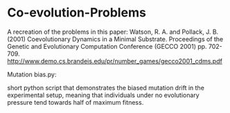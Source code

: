 # Co-evolution-Problems
A recreation of the problems in this paper: Watson, R. A. and Pollack, J. B. (2001) Coevolutionary Dynamics in a Minimal Substrate. Proceedings of the Genetic and Evolutionary Computation Conference (GECCO 2001) pp. 702-709.  http://www.demo.cs.brandeis.edu/pr/number_games/gecco2001_cdms.pdf

Mutation bias.py:

short python script that demonstrates the biased mutation drift in the experimental setup, meaning that individuals under no evolutionary pressure tend towards half of maximum fitness.